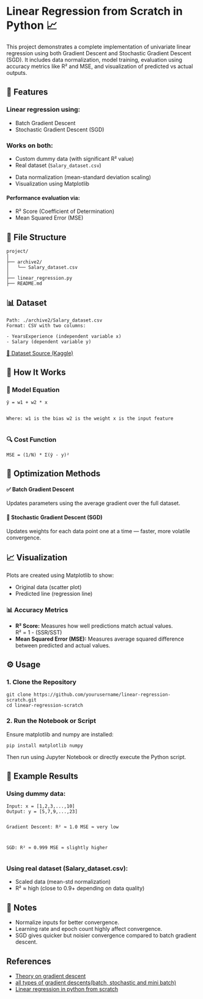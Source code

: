 <!DOCTYPE html>
<html lang="en">
<head>
  <meta charset="UTF-8">
</head>
<body>

<h1>Linear Regression from Scratch in Python 📈</h1>

<p>This project demonstrates a complete implementation of univariate linear regression using both Gradient Descent and Stochastic Gradient Descent (SGD). It includes data normalization, model training, evaluation using accuracy metrics like R² and MSE, and visualization of predicted vs actual outputs.</p>

<h2>🔧 Features</h2>

<h3>Linear regression using:</h3>
<ul>
  <li>Batch Gradient Descent</li>
  <li>Stochastic Gradient Descent (SGD)</li>
</ul>

<h3>Works on both:</h3>
<ul>
  <li>Custom dummy data (with significant R² value)</li>
  <li>Real dataset (<code>Salary_dataset.csv</code>)</li>
</ul>

<ul>
  <li>Data normalization (mean-standard deviation scaling)</li>
  <li>Visualization using Matplotlib</li>
</ul>

<h4>Performance evaluation via:</h4>
<ul>
  <li>R² Score (Coefficient of Determination)</li>
  <li>Mean Squared Error (MSE)</li>
</ul>

<h2>📂 File Structure</h2>

<pre><code>project/
│
├── archive2/
│   └── Salary_dataset.csv   
│
├── linear_regression.py    
├── README.md
</code></pre>

<h2>📊 Dataset</h2>

<pre><code>Path: ./archive2/Salary_dataset.csv
Format: CSV with two columns:

- YearsExperience (independent variable x)
- Salary (dependent variable y)
</code></pre>

<p><a href="https://www.kaggle.com/datasets/abhishek14398/salary-dataset-simple-linear-regression/data" target="_blank">🔗 Dataset Source (Kaggle)</a></p>

<h2>🚀 How It Works</h2>

<h3>🔁 Model Equation</h3>
<pre><code>ŷ = w1 + w2 * x

Where:
w1 is the bias
w2 is the weight
x is the input feature
</code></pre>

<h3>🔍 Cost Function</h3>
<pre><code>MSE = (1/N) * Σ(ŷ - y)²
</code></pre>

<h2>🧠 Optimization Methods</h2>

<h4>✅ Batch Gradient Descent</h4>
<p>Updates parameters using the average gradient over the full dataset.</p>

<h4>🔄 Stochastic Gradient Descent (SGD)</h4>
<p>Updates weights for each data point one at a time — faster, more volatile convergence.</p>

<h2>📈 Visualization</h2>

<p>Plots are created using Matplotlib to show:</p>
<ul>
  <li>Original data (scatter plot)</li>
  <li>Predicted line (regression line)</li>
</ul>

<h3>📊 Accuracy Metrics</h3>
<ul>
  <li><strong>R² Score:</strong> Measures how well predictions match actual values.<br>
  R² = 1 - (SSR/SST)</li>
  <li><strong>Mean Squared Error (MSE):</strong> Measures average squared difference between predicted and actual values.</li>
</ul>

<h2>⚙️ Usage</h2>

<h3>1. Clone the Repository</h3>
<pre><code>git clone https://github.com/yourusername/linear-regression-scratch.git
cd linear-regression-scratch
</code></pre>

<h3>2. Run the Notebook or Script</h3>
<p>Ensure matplotlib and numpy are installed:</p>

<pre><code>pip install matplotlib numpy
</code></pre>

<p>Then run using Jupyter Notebook or directly execute the Python script.</p>

<h2>🧪 Example Results</h2>

<h3>Using dummy data:</h3>
<pre><code>Input: x = [1,2,3,...,10]
Output: y = [5,7,9,...,23]

Gradient Descent:
R² ≈ 1.0
MSE ≈ very low

SGD:
R² ≈ 0.999
MSE ≈ slightly higher
</code></pre>

<h3>Using real dataset (Salary_dataset.csv):</h3>
<ul>
  <li>Scaled data (mean-std normalization)</li>
  <li>R² ≈ high (close to 0.9+ depending on data quality)</li>
</ul>

<h2>📌 Notes</h2>
<ul>
  <li>Normalize inputs for better convergence.</li>
  <li>Learning rate and epoch count highly affect convergence.</li>
  <li>SGD gives quicker but noisier convergence compared to batch gradient descent.</li>
</ul>

<h2>References</h2>
<ul>
  <li><a href="https://www.youtube.com/watch?v=IHZwWFHWa-w">Theory on gradient descent</a></li>
  <li><a href="https://www.youtube.com/watch?v=i62czvwDlsw">all types of gradient descents(batch, stochastic and mini batch)</a></li>
  <li><a href="https://www.youtube.com/watch?v=IH9kqpMORLM&t=389s">Linear regression in python from scratch</a></li>
</ul>

</body>
</html>

